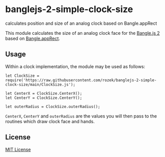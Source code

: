 # banglejs-2-simple-clock-size #

calculates position and size of an analog clock based on Bangle.appRect

This module calculates the size of an analog clock face for the [Bangle.js 2](https://www.espruino.com/Bangle.js2) based on [Bangle.appRect](https://www.espruino.com/Reference#l_Bangle_appRect).

## Usage ##

Within a clock implementation, the module may be used as follows:

```
let ClockSize = require('https://raw.githubusercontent.com/rozek/banglejs-2-simple-clock-size/main/ClockSize.js');

let CenterX = ClockSize.CenterX();
let CenterY = ClockSize.CenterY();

let outerRadius = ClockSize.outerRadius();
```

`CenterX`, `CenterY` and `outerRadius` are the values you will then pass to the routines which draw clock face and hands.

## License ##

[MIT License](LICENSE.md)

